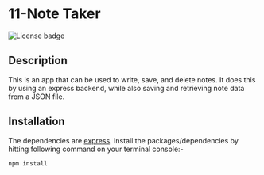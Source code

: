# 11-Note Taker

![License badge](https://img.shields.io/badge/license-MIT-green)

## Description
This is an app that can be used to write, save, and delete notes. It does this by using an express backend, while also saving and retrieving note data from a JSON file.

## Installation
The dependencies are [express](https://expressjs.com/). Install the packages/dependencies by hitting following command on your terminal console:-
```
npm install
```